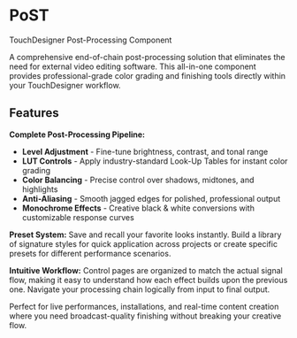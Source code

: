 # PoST
TouchDesigner Post-Processing Component

A comprehensive end-of-chain post-processing solution that eliminates the need for external video editing software. This all-in-one component provides professional-grade color grading and finishing tools directly within your TouchDesigner workflow.

## Features

**Complete Post-Processing Pipeline:**
- **Level Adjustment** - Fine-tune brightness, contrast, and tonal range
- **LUT Controls** - Apply industry-standard Look-Up Tables for instant color grading
- **Color Balancing** - Precise control over shadows, midtones, and highlights
- **Anti-Aliasing** - Smooth jagged edges for polished, professional output
- **Monochrome Effects** - Creative black & white conversions with customizable response curves

**Preset System:**
Save and recall your favorite looks instantly. Build a library of signature styles for quick application across projects or create specific presets for different performance scenarios.

**Intuitive Workflow:**
Control pages are organized to match the actual signal flow, making it easy to understand how each effect builds upon the previous one. Navigate your processing chain logically from input to final output.

Perfect for live performances, installations, and real-time content creation where you need broadcast-quality finishing without breaking your creative flow.
